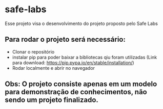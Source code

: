 # safe-labs
Esse projeto visa o desenvolvimento do projeto proposto pelo Safe Labs

## Para rodar o projeto será necessário:
 - Clonar o repositório
 - instalar pip para poder baixar a bibliotecas qiu foram utilizadas (Link para download: https://pip.pypa.io/en/stable/installation/)
 - Rodar localmente e abrir no navegador
 
 ## Obs: O projeto consiste apenas em um modelo para demonstração de conhecimentos, não sendo um projeto finalizado. 
